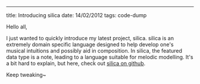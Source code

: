 ---
title: Introducing silica
date: 14/02/2012
tags: code-dump

Hello all,

I just wanted to quickly introduce my latest project, silica. silica is an extremely domain specific language designed to help develop one's musical intuitions and possibly aid in composition. In silica, the featured data type is a note, leading to a language suitable for melodic modelling. It's a bit hard to explain, but here, check out [silica on github](https://github.com/gatesphere/silica/).

Keep tweaking~ 